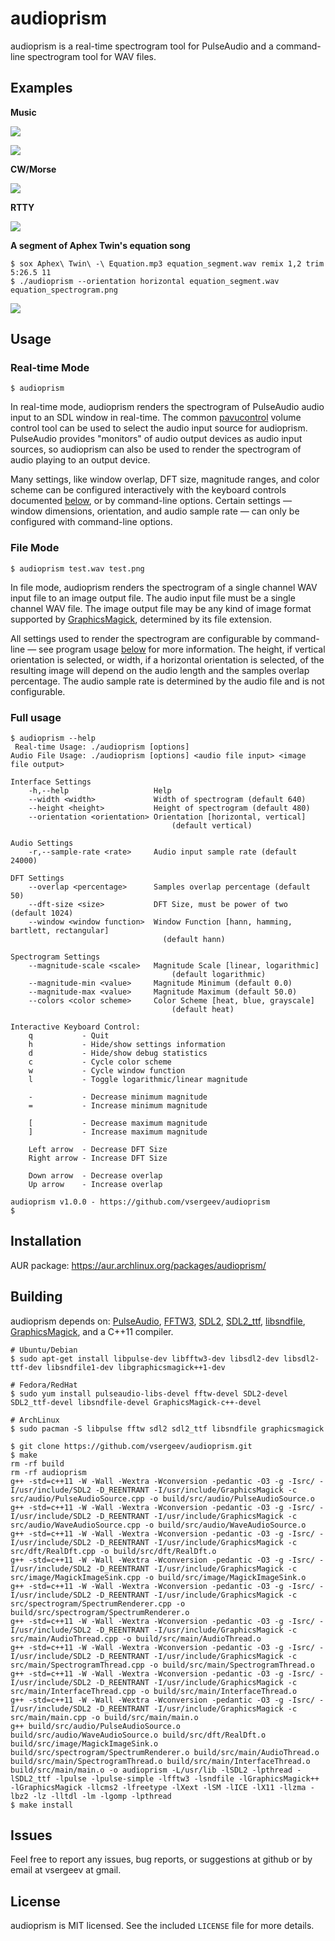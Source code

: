 # audioprism

audioprism is a real-time spectrogram tool for PulseAudio and a command-line spectrogram tool for WAV files.

## Examples

**Music**

![](images/spectrogram-music.png)

![](images/spectrogram-music2.png)

**CW/Morse**

![](images/spectrogram-cw.png)

**RTTY**

![](images/spectrogram-rtty.png)

**A segment of Aphex Twin's equation song**

```
$ sox Aphex\ Twin\ -\ Equation.mp3 equation_segment.wav remix 1,2 trim 5:26.5 11
$ ./audioprism --orientation horizontal equation_segment.wav equation_spectrogram.png
```

![](images/spectrogram-equation.png)

## Usage

### Real-time Mode

```
$ audioprism
```

In real-time mode, audioprism renders the spectrogram of PulseAudio audio input to an SDL window in real-time. The common [pavucontrol](http://freedesktop.org/software/pulseaudio/pavucontrol/) volume control tool can be used to select the audio input source for audioprism. PulseAudio provides "monitors" of audio output devices as audio input sources, so audioprism can also be used to render the spectrogram of audio playing to an output device.

Many settings, like window overlap, DFT size, magnitude ranges, and color scheme can be configured interactively with the keyboard controls documented [below](#full-usage), or by command-line options. Certain settings — window dimensions, orientation, and audio sample rate — can only be configured with command-line options.

### File Mode

```
$ audioprism test.wav test.png
```

In file mode, audioprism renders the spectrogram of a single channel WAV input file to an image output file. The audio input file must be a single channel WAV file. The image output file may be any kind of image format supported by [GraphicsMagick](http://www.graphicsmagick.org/), determined by its file extension.

All settings used to render the spectrogram are configurable by command-line — see program usage [below](#full-usage) for more information. The height, if vertical orientation is selected, or width, if a horizontal orientation is selected, of the resulting image will depend on the audio length and the samples overlap percentage. The audio sample rate is determined by the audio file and is not configurable.

### Full usage

```
$ audioprism --help
 Real-time Usage: ./audioprism [options]
Audio File Usage: ./audioprism [options] <audio file input> <image file output>

Interface Settings
    -h,--help                   Help
    --width <width>             Width of spectrogram (default 640)
    --height <height>           Height of spectrogram (default 480)
    --orientation <orientation> Orientation [horizontal, vertical]
                                    (default vertical)

Audio Settings
    -r,--sample-rate <rate>     Audio input sample rate (default 24000)

DFT Settings
    --overlap <percentage>      Samples overlap percentage (default 50)
    --dft-size <size>           DFT Size, must be power of two (default 1024)
    --window <window function>  Window Function [hann, hamming, bartlett, rectangular]
                                  (default hann)

Spectrogram Settings
    --magnitude-scale <scale>   Magnitude Scale [linear, logarithmic]
                                    (default logarithmic)
    --magnitude-min <value>     Magnitude Minimum (default 0.0)
    --magnitude-max <value>     Magnitude Maximum (default 50.0)
    --colors <color scheme>     Color Scheme [heat, blue, grayscale]
                                    (default heat)

Interactive Keyboard Control:
    q           - Quit
    h           - Hide/show settings information
    d           - Hide/show debug statistics
    c           - Cycle color scheme
    w           - Cycle window function
    l           - Toggle logarithmic/linear magnitude

    -           - Decrease minimum magnitude
    =           - Increase minimum magnitude

    [           - Decrease maximum magnitude
    ]           - Increase maximum magnitude

    Left arrow  - Decrease DFT Size
    Right arrow - Increase DFT Size

    Down arrow  - Decrease overlap
    Up arrow    - Increase overlap

audioprism v1.0.0 - https://github.com/vsergeev/audioprism
$
```

## Installation

AUR package: <https://aur.archlinux.org/packages/audioprism/>

## Building

audioprism depends on: [PulseAudio](http://www.freedesktop.org/wiki/Software/PulseAudio/), [FFTW3](http://www.fftw.org/), [SDL2](http://libsdl.org/), [SDL2_ttf](https://www.libsdl.org/projects/SDL_ttf/), [libsndfile](http://www.mega-nerd.com/libsndfile/), [GraphicsMagick](http://www.graphicsmagick.org/), and a C++11 compiler.

```
# Ubuntu/Debian
$ sudo apt-get install libpulse-dev libfftw3-dev libsdl2-dev libsdl2-ttf-dev libsndfile1-dev libgraphicsmagick++1-dev

# Fedora/RedHat
$ sudo yum install pulseaudio-libs-devel fftw-devel SDL2-devel SDL2_ttf-devel libsndfile-devel GraphicsMagick-c++-devel

# ArchLinux
$ sudo pacman -S libpulse fftw sdl2 sdl2_ttf libsndfile graphicsmagick

$ git clone https://github.com/vsergeev/audioprism.git
$ make
rm -rf build
rm -rf audioprism
g++ -std=c++11 -W -Wall -Wextra -Wconversion -pedantic -O3 -g -Isrc/ -I/usr/include/SDL2 -D_REENTRANT -I/usr/include/GraphicsMagick -c src/audio/PulseAudioSource.cpp -o build/src/audio/PulseAudioSource.o
g++ -std=c++11 -W -Wall -Wextra -Wconversion -pedantic -O3 -g -Isrc/ -I/usr/include/SDL2 -D_REENTRANT -I/usr/include/GraphicsMagick -c src/audio/WaveAudioSource.cpp -o build/src/audio/WaveAudioSource.o
g++ -std=c++11 -W -Wall -Wextra -Wconversion -pedantic -O3 -g -Isrc/ -I/usr/include/SDL2 -D_REENTRANT -I/usr/include/GraphicsMagick -c src/dft/RealDft.cpp -o build/src/dft/RealDft.o
g++ -std=c++11 -W -Wall -Wextra -Wconversion -pedantic -O3 -g -Isrc/ -I/usr/include/SDL2 -D_REENTRANT -I/usr/include/GraphicsMagick -c src/image/MagickImageSink.cpp -o build/src/image/MagickImageSink.o
g++ -std=c++11 -W -Wall -Wextra -Wconversion -pedantic -O3 -g -Isrc/ -I/usr/include/SDL2 -D_REENTRANT -I/usr/include/GraphicsMagick -c src/spectrogram/SpectrumRenderer.cpp -o build/src/spectrogram/SpectrumRenderer.o
g++ -std=c++11 -W -Wall -Wextra -Wconversion -pedantic -O3 -g -Isrc/ -I/usr/include/SDL2 -D_REENTRANT -I/usr/include/GraphicsMagick -c src/main/AudioThread.cpp -o build/src/main/AudioThread.o
g++ -std=c++11 -W -Wall -Wextra -Wconversion -pedantic -O3 -g -Isrc/ -I/usr/include/SDL2 -D_REENTRANT -I/usr/include/GraphicsMagick -c src/main/SpectrogramThread.cpp -o build/src/main/SpectrogramThread.o
g++ -std=c++11 -W -Wall -Wextra -Wconversion -pedantic -O3 -g -Isrc/ -I/usr/include/SDL2 -D_REENTRANT -I/usr/include/GraphicsMagick -c src/main/InterfaceThread.cpp -o build/src/main/InterfaceThread.o
g++ -std=c++11 -W -Wall -Wextra -Wconversion -pedantic -O3 -g -Isrc/ -I/usr/include/SDL2 -D_REENTRANT -I/usr/include/GraphicsMagick -c src/main/main.cpp -o build/src/main/main.o
g++ build/src/audio/PulseAudioSource.o build/src/audio/WaveAudioSource.o build/src/dft/RealDft.o build/src/image/MagickImageSink.o build/src/spectrogram/SpectrumRenderer.o build/src/main/AudioThread.o build/src/main/SpectrogramThread.o build/src/main/InterfaceThread.o build/src/main/main.o -o audioprism -L/usr/lib -lSDL2 -lpthread -lSDL2_ttf -lpulse -lpulse-simple -lfftw3 -lsndfile -lGraphicsMagick++ -lGraphicsMagick -llcms2 -lfreetype -lXext -lSM -lICE -lX11 -llzma -lbz2 -lz -lltdl -lm -lgomp -lpthread
$ make install
```

## Issues

Feel free to report any issues, bug reports, or suggestions at github or by email at vsergeev at gmail.

## License

audioprism is MIT licensed. See the included `LICENSE` file for more details.

